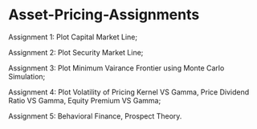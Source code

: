 # Asset-Pricing-Assignments
Assignment 1: Plot Capital Market Line;

Assignment 2: Plot Security Market Line;

Assignment 3: Plot Minimum Vairance Frontier using Monte Carlo Simulation;

Assignment 4: Plot Volatility of Pricing Kernel VS Gamma, Price Dividend Ratio VS Gamma, Equity Premium VS Gamma;

Assignment 5: Behavioral Finance, Prospect Theory.
